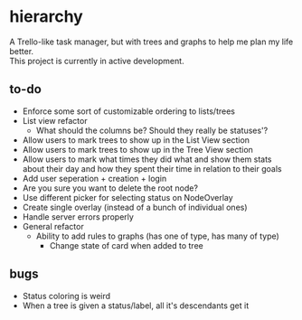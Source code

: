 # hierarchy

A Trello-like task manager, but with trees and graphs to help me plan my life better.  
This project is currently in active development.

## to-do

- Enforce some sort of customizable ordering to lists/trees
- List view refactor
  - What should the columns be? Should they really be statuses'?
- Allow users to mark trees to show up in the List View section
- Allow users to mark trees to show up in the Tree View section
- Allow users to mark what times they did what and show them stats about their
  day and how they spent their time in relation to their goals
- Add user seperation + creation + login
- Are you sure you want to delete the root node?
- Use different picker for selecting status on NodeOverlay
- Create single overlay (instead of a bunch of individual ones)
- Handle server errors properly
- General refactor
  - Ability to add rules to graphs (has one of type, has many of type)
    - Change state of card when added to tree

## bugs

- Status coloring is weird
- When a tree is given a status/label, all it's descendants get it

